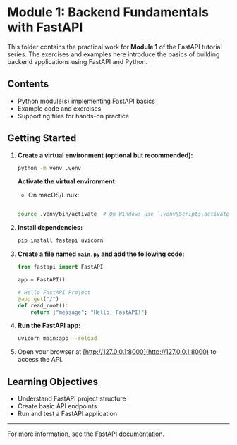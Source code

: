 # Module 1: Backend Fundamentals with FastAPI

This folder contains the practical work for **Module 1** of the FastAPI tutorial series. The exercises and examples here introduce the basics of building backend applications using FastAPI and Python.

## Contents

- Python module(s) implementing FastAPI basics
- Example code and exercises
- Supporting files for hands-on practice

## Getting Started
1. **Create a virtual environment (optional but recommended):**
    ```bash
    python -m venv .venv
    ```
    
    **Activate the virtual environment:**
    - On macOS/Linux:
    ```bash

    source .venv/bin/activate  # On Windows use `.venv\Scripts\activate`
    ```

1. **Install dependencies:**
    ```bash
    pip install fastapi uvicorn
    ```

1. **Create a file named `main.py` and add the following code:**
    ```python
    from fastapi import FastAPI

    app = FastAPI()

    # Hello FastAPI Project
    @app.get("/")
    def read_root():
        return {"message": "Hello, FastAPI!"}
    ```

1. **Run the FastAPI app:**
    ```bash
    uvicorn main:app --reload
    ```

1. Open your browser at [http://127.0.0.1:8000](http://127.0.0.1:8000) to access the API.

## Learning Objectives

- Understand FastAPI project structure
- Create basic API endpoints
- Run and test a FastAPI application

---

For more information, see the [FastAPI documentation](https://fastapi.tiangolo.com/).